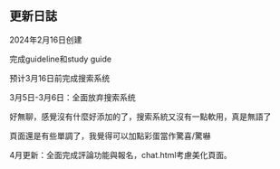 ## 更新日誌
2024年2月16日创建

完成guideline和study guide

预计3月16日前完成搜索系统

3月5日-3月6日：全面放弃搜索系统

好無聊，感覺沒有什麼好添加的了，搜索系統又沒有一點軟用，真是無語了

頁面還是有些單調了，我覺得可以加點彩蛋當作驚喜/驚嚇

4月更新：全面完成評論功能與報名，chat.html考慮美化頁面。
